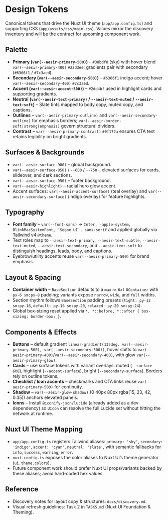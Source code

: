 # Design Tokens

Canonical tokens that drive the Nuxt UI theme (`app/app.config.ts`) and supporting CSS (`app/assets/css/main.css`). Values mirror the discovery inventory and will be the contract for upcoming component work.

## Palette
- **Primary (`var(--aesir-primary-500)`)** – `#38bdf8` (sky) with hover blend `var(--aesir-primary-400)` `#22d3ee`; gradients pair with secondary (`#6366f1` / `#7c3aed`).
- **Secondary (`var(--aesir-secondary-500)`)** – `#6366f1` indigo accent; hover `var(--aesir-secondary-400)` `#7c3aed`.
- **Accent (`var(--aesir-accent-500)`)** – `#2dd4bf` used in highlight cards and supporting gradients.
- **Neutral (`var(--aesir-text-primary)` / `--aesir-text-muted` / `--aesir-text-soft`)** – Slate tints mapped to body copy, muted copy, and captions.
- **Outlines** – `var(--aesir-primary-outline)` and `var(--aesir-secondary-outline)` for emphasis borders; `var(--aesir-border-soft|strong|emphasis)` govern structural dividers.
- **Contrast** – `var(--aesir-primary-contrast)` `#0f172a` ensures CTA text retains legibility on bright gradients.

## Surfaces & Backgrounds
- `var(--aesir-surface-900)` – global background.
- `var(--aesir-surface-850)` / `--600` / `--750` – elevated surfaces for cards, slideover, and dark sections.
- `var(--aesir-surface-950)` – footer background.
- `var(--aesir-highlight)` – radial hero glow accent.
- Accent surfaces: `var(--aesir-accent-surface)` (teal overlay) and `var(--aesir-secondary-surface)` (indigo overlay) for feature highlights.

## Typography
- **Font family** – `var(--font-sans)` → `Inter, -apple-system, BlinkMacSystemFont, 'Segoe UI', sans-serif` and applied globally via Tailwind v4 `@theme`.
- Text roles map to `--aesir-text-primary`, `--aesir-text-subtle`, `--aesir-text-muted`, `--aesir-text-secondary`, and `--aesir-text-soft` to distinguish headings, leads, body, and captions.
- Eyebrow/utility accents reuse `var(--aesir-primary-500)` for brand emphasis.

## Layout & Spacing
- **Container width** – `BaseSection` defaults to a `max-w-6xl` `UContainer` with `px-6 sm:px-8` padding; variants expose `narrow`, `wide`, and `full` widths.
- Section rhythm follows `BaseSection` padding presets (`tight: py-12 sm:py-16`, `default: py-16 sm:py-20`, `relaxed: py-20 sm:py-24`).
- Global box-sizing reset applied via `*, *::before, *::after { box-sizing: border-box; }`.

## Components & Effects
- **Buttons** – default gradient `linear-gradient(135deg, var(--aesir-primary-500), var(--aesir-secondary-500))`, hover shifts to `var(--aesir-primary-400)`/`var(--aesir-secondary-400)`, with glow `var(--aesir-primary-glow)`.
- **Cards** – use surface tokens with variant overlays: muted (`--surface-600`), highlight (`--accent-surface`), bright (`--secondary-surface`). Borders rely on outline tokens.
- **Checklist / Icon accents** – checkmarks and CTA links reuse `var(--aesir-primary-500)` for continuity.
- **Shadow** – `var(--aesir-glow-shadow)` (0 40px 80px rgba(15, 23, 42, 0.35)) anchors elevated panels.
- **Icons** – Install `@iconify-json/lucide` (already added as a dev dependency) so `UIcon` can resolve the full Lucide set without hitting the network at runtime.

## Nuxt UI Theme Mapping
- `app/app.config.ts` registers Tailwind aliases: `primary: 'sky'`, `secondary: 'indigo'`, `accent: 'cyan'`, `neutral: 'slate'`, with semantic fallbacks for `info`, `success`, `warning`, `error`.
- `nuxt.config.ts` exposes the color aliases to Nuxt UI’s theme generator (`ui.theme.colors`).
- Future component work should prefer Nuxt UI props/variants backed by these aliases; avoid hard-coded hex values.

## Reference
- Discovery notes for layout copy & structures: `docs/discovery.md`.
- Visual refresh guidelines: Task 2 in `TASKS.md` (Nuxt UI Foundation & Theming).
